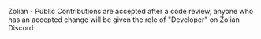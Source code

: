 Zolian - Public 
Contributions are accepted after a code review, anyone who has an accepted change will be given the role of "Developer" on Zolian Discord
